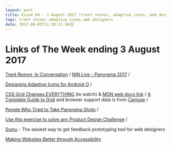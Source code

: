 ```yaml
---
layout: post
title: Issue 64 - 3 August 2017 (trent reznor, adaptive icons, web designers)
tags: trent reznor adaptive icons web designers
date: 2017-08-03T11:30:17.943Z
---
```

# Links of The Week ending 3 August 2017

<a href="http://www.vulture.com/2017/07/trent-reznor-nine-inch-nails.html">Trent Reznor, In Conversation</a> / <a href="https://www.youtube.com/watch?v=JujihaeDpQ0">NIN Live - Panorama 2017</a> /

<a href="https://medium.com/google-design/designing-adaptive-icons-515af294c783">Designing Adaptive Icons for Android O</a> / 

<a href="https://www.youtube.com/watch?v=7kVeCqQCxlk">CSS Grid Changes EVERYTHING</a> (to watch) & <a href="https://developer.mozilla.org/en-US/docs/Web/CSS/CSS_Grid_Layout">MDN web docs link</a> / <a href="https://css-tricks.com/snippets/css/complete-guide-grid/">A Complete Guide to Grid</a> and browser support data is from <a href="http://caniuse.com/#feat=css-grid">Caniuse</a> / 

<a href="http://www.sadanduseless.com/2017/07/panorama/">People Who Tried to Take Panorama Shots</a> /

<a href="https://medium.muz.li/a-super-simple-exercise-for-solving-almost-any-product-design-challenge-f9e6c0019d7d">Use this exercise to solve any Product Design Challenge</a> / 

<a href="https://symu.co/">Symu</a> - The easiest way to get feedback prototyping tool for web designers

<a href="https://nystudio107.com/blog/making-websites-accessible-americans-with-disabilities-act-ada">Making Websites Better through Accessibility</a>